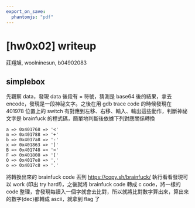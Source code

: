 ```yaml
---
export_on_save:
  phantomjs: "pdf"
---
```


# [hw0x02] writeup
莊翔旭, woolninesun, b04902083

## simplebox
先觀察 data，發現 data 後段有 = 符號，猜測是 base64 後的結果，拿去 encode，發現是一段神祕文字。之後在用 gdb trace code 的時候發現在 401978 位置上的 switch 有對應到左移、右移、輸入、輸出這些動作，判斷神祕文字是 brainfuck 的程式碼，簡單地判斷後依據下列對應關係轉換
```
a => 0x401768 => '<'
m => 0x401788 => '+'
b => 0x4017a8 => '-'
x => 0x401863 => ']'
B => 0x401748 => '>'
F => 0x401808 => '['
O => 0x4017e8 => ','
o => 0x4017c8 => '.'
```

將轉換出來的 brainfuck code 丟到 https://copy.sh/brainfuck/ 執行看看發現可以 work (印出 try hard!)，之後就將 brainfuck code 轉成 c code，將一樣的 code 整理，會發現每讀入一個字就會去比對，所以就將比對數字算出來，算出來的數字(dec)都轉成 ascii，就拿到 flag 了
